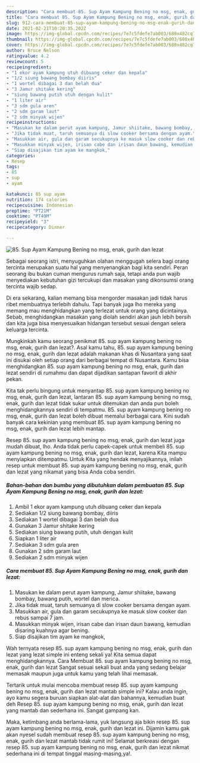 ```yaml
---
description: "Cara membuat 85. Sup Ayam Kampung Bening no msg, enak, gurih dan lezat yang lezat Untuk Jualan"
title: "Cara membuat 85. Sup Ayam Kampung Bening no msg, enak, gurih dan lezat yang lezat Untuk Jualan"
slug: 912-cara-membuat-85-sup-ayam-kampung-bening-no-msg-enak-gurih-dan-lezat-yang-lezat-untuk-jualan
date: 2021-02-21T10:20:35.202Z
image: https://img-global.cpcdn.com/recipes/7e7c5fdefe7ab003/680x482cq70/85-sup-ayam-kampung-bening-no-msg-enak-gurih-dan-lezat-foto-resep-utama.jpg
thumbnail: https://img-global.cpcdn.com/recipes/7e7c5fdefe7ab003/680x482cq70/85-sup-ayam-kampung-bening-no-msg-enak-gurih-dan-lezat-foto-resep-utama.jpg
cover: https://img-global.cpcdn.com/recipes/7e7c5fdefe7ab003/680x482cq70/85-sup-ayam-kampung-bening-no-msg-enak-gurih-dan-lezat-foto-resep-utama.jpg
author: Bruce Nelson
ratingvalue: 4.2
reviewcount: 5
recipeingredient:
- "1 ekor ayam kampung utuh dibuang ceker dan kepala"
- "1/2 siung bawang bombay diiris"
- "1 wortel dibagai 3 dan belah dua"
- "3 Jamur shitake kering"
- "siung bawang putih utuh dengan kulit"
- "1 liter air"
- "3 sdm gula aren"
- "2 sdm garam laut"
- "2 sdm minyak wijen"
recipeinstructions:
- "Masukan ke dalam perut ayam kampung, Jamur shiitake, bawang bombay, bawang putih, wortel dan merica."
- "Jika tidak muat, taruh semuanya di slow cooker bersama dengan ayam."
- "Masukkan air, gula dan garam secukupnya ke masuk slow cooker dan rebus sampai 7 jam."
- "Masukkan minyak wijen, irisan cabe dan irisan daun bawang, kemudian disaring kuahnya agar bening."
- "Siap disajikan tim ayam ke mangkok,"
categories:
- Resep
tags:
- 85
- sup
- ayam

katakunci: 85 sup ayam 
nutrition: 174 calories
recipecuisine: Indonesian
preptime: "PT21M"
cooktime: "PT49M"
recipeyield: "3"
recipecategory: Dinner

---
```



![85. Sup Ayam Kampung Bening no msg, enak, gurih dan lezat](https://img-global.cpcdn.com/recipes/7e7c5fdefe7ab003/680x482cq70/85-sup-ayam-kampung-bening-no-msg-enak-gurih-dan-lezat-foto-resep-utama.jpg)

Sebagai seorang istri, menyuguhkan olahan menggugah selera bagi orang tercinta merupakan suatu hal yang menyenangkan bagi kita sendiri. Peran seorang ibu bukan cuman mengurus rumah saja, tetapi anda pun wajib menyediakan kebutuhan gizi tercukupi dan masakan yang dikonsumsi orang tercinta wajib sedap.

Di era  sekarang, kalian memang bisa mengorder masakan jadi tidak harus ribet membuatnya terlebih dahulu. Tapi banyak juga lho mereka yang memang mau menghidangkan yang terlezat untuk orang yang dicintainya. Sebab, menghidangkan masakan yang diolah sendiri akan jauh lebih bersih dan kita juga bisa menyesuaikan hidangan tersebut sesuai dengan selera keluarga tercinta. 



Mungkinkah kamu seorang penikmat 85. sup ayam kampung bening no msg, enak, gurih dan lezat?. Asal kamu tahu, 85. sup ayam kampung bening no msg, enak, gurih dan lezat adalah makanan khas di Nusantara yang saat ini disukai oleh setiap orang dari berbagai tempat di Nusantara. Kamu bisa menghidangkan 85. sup ayam kampung bening no msg, enak, gurih dan lezat sendiri di rumahmu dan dapat dijadikan santapan favorit di akhir pekan.

Kita tak perlu bingung untuk menyantap 85. sup ayam kampung bening no msg, enak, gurih dan lezat, lantaran 85. sup ayam kampung bening no msg, enak, gurih dan lezat tidak sukar untuk ditemukan dan anda pun boleh menghidangkannya sendiri di tempatmu. 85. sup ayam kampung bening no msg, enak, gurih dan lezat boleh dibuat memalui berbagai cara. Kini sudah banyak cara kekinian yang membuat 85. sup ayam kampung bening no msg, enak, gurih dan lezat lebih mantap.

Resep 85. sup ayam kampung bening no msg, enak, gurih dan lezat juga mudah dibuat, lho. Anda tidak perlu capek-capek untuk membeli 85. sup ayam kampung bening no msg, enak, gurih dan lezat, karena Kita mampu menyiapkan ditempatmu. Untuk Kita yang hendak menyajikannya, inilah resep untuk membuat 85. sup ayam kampung bening no msg, enak, gurih dan lezat yang nikamat yang bisa Anda coba sendiri.

<!--inarticleads1-->

##### Bahan-bahan dan bumbu yang dibutuhkan dalam pembuatan 85. Sup Ayam Kampung Bening no msg, enak, gurih dan lezat:

1. Ambil 1 ekor ayam kampung utuh dibuang ceker dan kepala
1. Sediakan 1/2 siung bawang bombay, diiris
1. Sediakan 1 wortel dibagai 3 dan belah dua
1. Gunakan 3 Jamur shitake kering
1. Sediakan siung bawang putih, utuh dengan kulit
1. Siapkan 1 liter air
1. Sediakan 3 sdm gula aren
1. Gunakan 2 sdm garam laut
1. Sediakan 2 sdm minyak wijen




<!--inarticleads2-->

##### Cara membuat 85. Sup Ayam Kampung Bening no msg, enak, gurih dan lezat:

1. Masukan ke dalam perut ayam kampung, Jamur shiitake, bawang bombay, bawang putih, wortel dan merica.
1. Jika tidak muat, taruh semuanya di slow cooker bersama dengan ayam.
1. Masukkan air, gula dan garam secukupnya ke masuk slow cooker dan rebus sampai 7 jam.
1. Masukkan minyak wijen, irisan cabe dan irisan daun bawang, kemudian disaring kuahnya agar bening.
1. Siap disajikan tim ayam ke mangkok,




Wah ternyata resep 85. sup ayam kampung bening no msg, enak, gurih dan lezat yang lezat simple ini enteng sekali ya! Kita semua dapat menghidangkannya. Cara Membuat 85. sup ayam kampung bening no msg, enak, gurih dan lezat Sangat sesuai sekali buat anda yang sedang belajar memasak maupun juga untuk kamu yang telah lihai memasak.

Tertarik untuk mulai mencoba membuat resep 85. sup ayam kampung bening no msg, enak, gurih dan lezat mantab simple ini? Kalau anda ingin, ayo kamu segera buruan siapkan alat-alat dan bahannya, kemudian buat deh Resep 85. sup ayam kampung bening no msg, enak, gurih dan lezat yang mantab dan sederhana ini. Sangat gampang kan. 

Maka, ketimbang anda berlama-lama, yuk langsung aja bikin resep 85. sup ayam kampung bening no msg, enak, gurih dan lezat ini. Dijamin kamu gak akan nyesel sudah membuat resep 85. sup ayam kampung bening no msg, enak, gurih dan lezat mantab tidak rumit ini! Selamat berkreasi dengan resep 85. sup ayam kampung bening no msg, enak, gurih dan lezat nikmat sederhana ini di tempat tinggal masing-masing,ya!.

